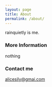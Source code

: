 ```yaml
---
layout: page
title: About
permalink: /about/
---
```


rainquietly is me.

### More Information

nothing

### Contact me

[alicesily@gmai.com](mailto:alicesily@gmail.com)
